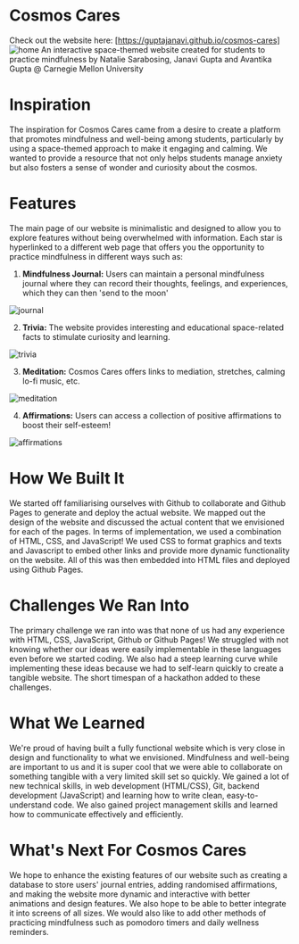 # Cosmos Cares 
Check out the website here: [https://guptajanavi.github.io/cosmos-cares]
![home](https://github.com/guptajanavi/cosmos-cares/assets/79553848/649d146c-ecbf-49d3-bcb0-f2f431c85e64)
An interactive space-themed website created for students to practice mindfulness by Natalie Sarabosing, Janavi Gupta and Avantika Gupta @ Carnegie Mellon University

# Inspiration
The inspiration for Cosmos Cares came from a desire to create a platform that promotes mindfulness and well-being among students, particularly by using a space-themed approach to make it engaging and calming. We wanted to provide a resource that not only helps students manage anxiety but also fosters a sense of wonder and curiosity about the cosmos.

# Features
The main page of our website is minimalistic and designed to allow you to explore features without being overwhelmed with information. Each star is hyperlinked to a different web page that offers you the opportunity to practice mindfulness in different ways such as:

1. **Mindfulness Journal:** Users can maintain a personal mindfulness journal where they can record their thoughts, feelings, and experiences, which they can then 'send to the moon'

![journal](https://github.com/guptajanavi/cosmos-cares/assets/79553848/dca1eaf2-77fe-42fc-a68f-f4fd357b7e64)

2. **Trivia:** The website provides interesting and educational space-related facts to stimulate curiosity and learning.
 
![trivia](https://github.com/guptajanavi/cosmos-cares/assets/79553848/192271f2-8fed-4466-af1e-658e1dc12b56)

3. **Meditation:** Cosmos Cares offers links to mediation, stretches, calming lo-fi music, etc.

![meditation](https://github.com/guptajanavi/cosmos-cares/assets/79553848/88cdf3f1-78fe-4b64-a8ef-630feaf2a566)

4. **Affirmations:** Users can access a collection of positive affirmations to boost their self-esteem!

![affirmations](https://github.com/guptajanavi/cosmos-cares/assets/79553848/77748f6c-beb5-4956-a841-5be235fcc83f)

# How We Built It
We started off familiarising ourselves with Github to collaborate and Github Pages to generate and deploy the actual website. We mapped out the design of the website and discussed the actual content that we envisioned for each of the pages. In terms of implementation, we used a combination of HTML, CSS, and JavaScript! We used CSS to format graphics and texts and Javascript to embed other links and provide more dynamic functionality on the website. All of this was then embedded into HTML files and deployed using Github Pages.

# Challenges We Ran Into
The primary challenge we ran into was that none of us had any experience with HTML, CSS, JavaScript, Github or Github Pages! We struggled with not knowing whether our ideas were easily implementable in these languages even before we started coding. We also had a steep learning curve while implementing these ideas because we had to self-learn quickly to create a tangible website. The short timespan of a hackathon added to these challenges.

# What We Learned
We're proud of having built a fully functional website which is very close in design and functionality to what we envisioned. Mindfulness and well-being are important to us and it is super cool that we were able to collaborate on something tangible with a very limited skill set so quickly. We gained a lot of new technical skills, in web development (HTML/CSS), Git, backend development (JavaScript) and learning how to write clean, easy-to-understand code. We also gained project management skills and learned how to communicate effectively and efficiently.

# What's Next For Cosmos Cares
We hope to enhance the existing features of our website such as creating a database to store users' journal entries, adding randomised affirmations, and making the website more dynamic and interactive with better animations and design features. We also hope to be able to better integrate it into screens of all sizes. We would also like to add other methods of practicing mindfulness such as pomodoro timers and daily wellness reminders.
